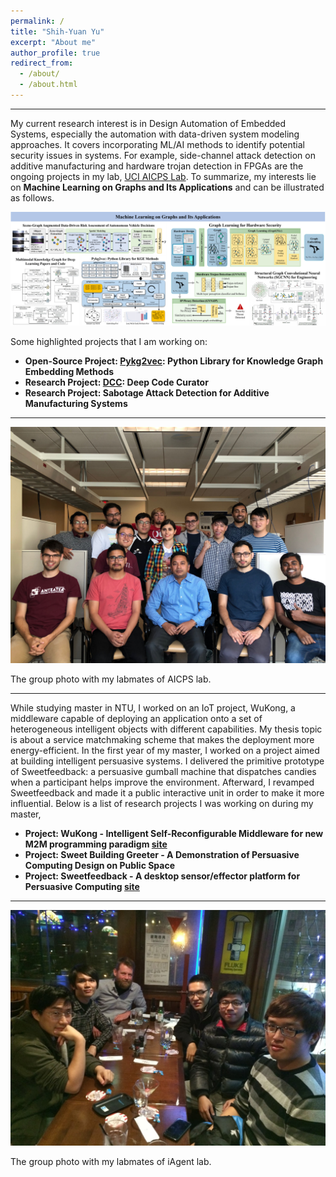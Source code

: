 ```yaml
---
permalink: /
title: "Shih-Yuan Yu"
excerpt: "About me"
author_profile: true
redirect_from: 
  - /about/
  - /about.html
---
```


---- 

My current research interest is in Design Automation of Embedded Systems, especially the automation with data-driven system modeling approaches. It covers incorporating ML/AI methods to identify potential security issues in systems. For example, side-channel attack detection on additive manufacturing and hardware trojan detection in FPGAs are the ongoing projects in my lab, [UCI AICPS Lab](http://aicps.eng.uci.edu/). To summarize, my interests lie on **Machine Learning on Graphs and Its Applications** and can be illustrated as follows.

![Summary of My research](/images/summary-graph.png)

Some highlighted projects that I am working on:
- **Open-Source Project: [Pykg2vec](https://github.com/Sujit-O/pykg2vec): Python Library for Knowledge Graph Embedding Methods**
- **Research Project: [DCC](https://github.com/deepcurator/DCC): Deep Code Curator**
- **Research Project: Sabotage Attack Detection for Additive Manufacturing Systems**

----

![Lab photo](/images/index.jpg)
<figcaption>The group photo with my labmates of AICPS lab.</figcaption>

----

While studying master in NTU, I worked on an IoT project, WuKong, a middleware capable of deploying an application onto a set of heterogeneous intelligent objects with different capabilities. My thesis topic is about a service matchmaking scheme that makes the deployment more energy-efficient. In the first year of my master, I worked on a project aimed at building intelligent persuasive systems. I delivered the primitive prototype of Sweetfeedback: a persuasive gumball machine that dispatches candies when a participant helps improve the environment. Afterward, I revamped Sweetfeedback and made it a public interactive unit in order to make it more influential. Below is a list of research projects I was working on during my master,
- **Project: WuKong - Intelligent Self-Reconfigurable Middleware for new M2M programming paradigm [site](https://newslabntu.github.io/wukong4iox/)**
- **Project: Sweet Building Greeter - A Demonstration of Persuasive Computing Design on Public Space**
- **Project: Sweetfeedback - A desktop sensor/effector platform for Persuasive Computing [site](http://www.sweetfeedback.com/)**

----

![Lab photo](/images/iAgent_WuKong_reunion.jpg)
<figcaption>The group photo with my labmates of iAgent lab.</figcaption>